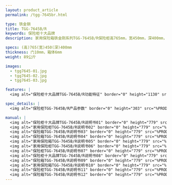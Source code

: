 ```yaml
---
layout: product_article
permalink: /tgg-7645br.html

type: 铁金钢
title: TGG-7645B/R
keywords: 保险柜十大品牌
description: 家用保险箱铁金刚系列TGG-7645B/R保险柜高765mm，宽450mm，深400mm，净重89公斤，全钢结构，多门栓设计，坚固防撬。

specs: (高)765(宽)450(深)400mm
thickness: 门10mm，箱体6mm
weight: 89公斤

images:
  - tgg7645-01.jpg
  - tgg7645-02.jpg
  - tgg7645-03.jpg

features: |
  <img alt="保险柜十大品牌TGG-7645B/R功能特征" border="0" height="1130" src="%PRODIMGS%/tgg-gn.jpg" width="538" />

spec_details: |
  <img alt="保险柜TGG-7645B/R产品参数" border="0" height="303" src="%PRODIMGS%/tgg-cpcs.jpg" width="538" />

manual: |
  <img alt="保险柜十大品牌TGG-7645B/R说明书01" border="0" height="779" src="%PRODIMGS%/tgg-sm01.jpg" width="528" />  
  <img alt="家用保险柜TGG-7645B/R说明书02" border="0" height="779" src="%PRODIMGS%/tgg-sm02.jpg" width="528" />  
  <img alt="保险箱TGG-7645B/R说明书03" border="0" height="779" src="%PRODIMGS%/tgg-sm03.jpg" width="528" />  
  <img alt="保险箱TGG-7645B/R说明书04" border="0" height="779" src="%PRODIMGS%/tgg-sm04.jpg" width="528" />  
  <img alt="家用保险箱TGG-7645B/R说明书05" border="0" height="779" src="%PRODIMGS%/tgg-sm05.jpg" width="528" />  
  <img alt="家用保险柜TGG-7645B/R说明书06" border="0" height="779" src="%PRODIMGS%/tgg-sm06.jpg" width="528" />  
  <img alt="保险柜TGG-7645B/R说明书07" border="0" height="779" src="%PRODIMGS%/tgg-sm07.jpg" width="528" />  
  <img alt="保险柜十大品牌TGG-7645B/R说明书08" border="0" height="779" src="%PRODIMGS%/tgg-sm08.jpg" width="528" />  
  <img alt="保险箱TGG-7645B/R说明书09" border="0" height="779" src="%PRODIMGS%/tgg-sm09.jpg" width="528" />  
  <img alt="家用保险箱TGG-7645B/R说明书10" border="0" height="779" src="%PRODIMGS%/tgg-sm10.jpg" width="528" />  
  <img alt="保险柜TGG-7645B/R说明书11" border="0" height="779" src="%PRODIMGS%/tgg-sm11.jpg" width="528" />  
  <img alt="保险箱TGG-7645B/R说明书12" border="0" height="779" src="%PRODIMGS%/tgg-sm12.jpg" width="528" />
---
```

